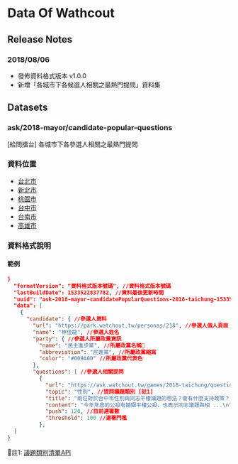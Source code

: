 # Data Of Wathcout

## Release Notes

### 2018/08/06

- 發佈資料格式版本 v1.0.0
- 新增「各城市下各候選人相關之最熱門提問」資料集

## Datasets

### ask/2018-mayor/candidate-popular-questions

[給問擂台] 各城市下各參選人相關之最熱門提問

### 資料位置

- [台北市](https://data.watchout.tw/ask/2018-mayor/2018-taipei-candidate-popular-questions.json)
- [新北市](https://data.watchout.tw/ask/2018-mayor/2018-new-taipei-candidate-popular-questions.json)
- [桃園市](https://data.watchout.tw/ask/2018-mayor/2018-taoyuan-candidate-popular-questions.json)
- [台中市](https://data.watchout.tw/ask/2018-mayor/2018-taichung-candidate-popular-questions.json)
- [台南市](https://data.watchout.tw/ask/2018-mayor/2018-tainan-candidate-popular-questions.json)
- [高雄市](https://data.watchout.tw/ask/2018-mayor/2018-kaohsiung-candidate-popular-questions.json)

### 資料格式說明

#### 範例

``` json
}
  "formatVersion": "資料格式版本號碼", //資料格式版本號碼
  "lastBuildDate": 1533522837782, //資料最後更新時間
  "uuid": "ask-2018-mayor-candidatePopularQuestions-2018-taichung-1533522837782", //資料uuid
  "data": [
    {
      "candidate": { //參選人資料
        "url": "https://park.watchout.tw/personas/218", //參選人個人頁面
        "name": "林佳龍", //參選人姓名
        "party": { //參選人所屬政黨資訊
          "name": "民主進步黨", //所屬政黨名稱
          "abbreviation": "民進黨", //所屬政黨縮寫
          "color": "#009A00" //所屬政黨代表色
        },
        "questions": [ //參選人相關提問
          {
            "url": "https://ask.watchout.tw/games/2018-taichung/questions/648", //提問網址
            "topic": "性別", //提問議題類別 [註1]
            "title": "兩位對於台中市性別與同志平權議題的想法？會有什麼支持政策？", //提問標題
            "content": "今年年底的公投有婚姻平權公投，也表示同志議題與相 ...\n", //提問內容
            "push": 128, //目前連署數
            "threshold": 100 //連署門檻
          },
  ]
}
```

註1: [議題類別清單API](https://core.watchout.tw/park/topics?type=watchout)